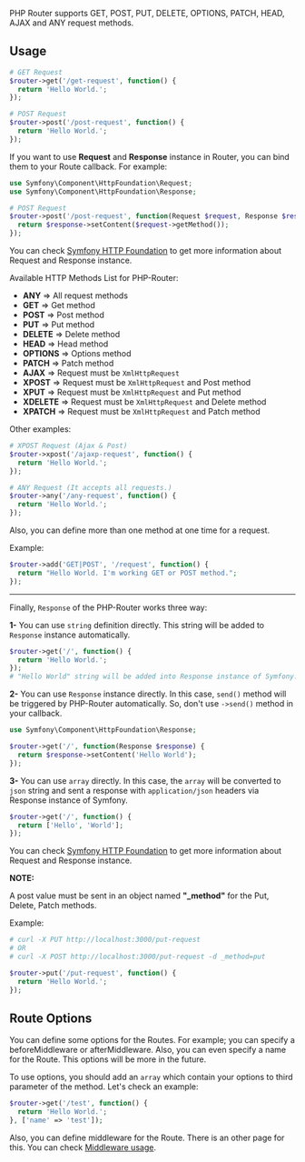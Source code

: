 PHP Router supports GET, POST, PUT, DELETE, OPTIONS, PATCH, HEAD, AJAX and ANY request methods.

## Usage 

```php
# GET Request
$router->get('/get-request', function() {
  return 'Hello World.';
});
```
```php
# POST Request
$router->post('/post-request', function() {
  return 'Hello World.';
});
```
If you want to use **Request** and **Response** instance in Router, you can bind them to your Route callback. For example:
```php
use Symfony\Component\HttpFoundation\Request;
use Symfony\Component\HttpFoundation\Response;

# POST Request
$router->post('/post-request', function(Request $request, Response $response) {
  return $response->setContent($request->getMethod());
});
```
You can check [Symfony HTTP Foundation](https://symfony.com/doc/current/components/http_foundation.html) to get more information about Request and Response instance.


Available HTTP Methods List for PHP-Router:

- **ANY** => All request methods
- **GET** => Get method
- **POST** => Post method
- **PUT** => Put method
- **DELETE** => Delete method
- **HEAD** => Head method
- **OPTIONS** => Options method
- **PATCH** => Patch method
- **AJAX** => Request must be `XmlHttpRequest`
- **XPOST** => Request must be `XmlHttpRequest` and Post method 
- **XPUT** => Request must be `XmlHttpRequest` and Put method
- **XDELETE** => Request must be `XmlHttpRequest` and Delete method
- **XPATCH** => Request must be `XmlHttpRequest` and Patch method

Other examples:
```php
# XPOST Request (Ajax & Post)
$router->xpost('/ajaxp-request', function() {
  return 'Hello World.';
});
```
```php
# ANY Request (It accepts all requests.)
$router->any('/any-request', function() {
  return 'Hello World.';
});
```

Also, you can define more than one method at one time for a request.

Example:
```php
$router->add('GET|POST', '/request', function() {
  return "Hello World. I'm working GET or POST method.";
});
```

***

Finally, `Response` of the PHP-Router works three way:

**1-** You can use `string` definition directly. This string will be added to `Response` instance automatically.
```php
$router->get('/', function() {
  return 'Hello World.';
});
# "Hello World" string will be added into Response instance of Symfony.
```
**2-** You can use `Response` instance directly. In this case, `send()` method will be triggered by PHP-Router automatically. So, don't use `->send()` method in your callback.
```php
use Symfony\Component\HttpFoundation\Response;

$router->get('/', function(Response $response) {
  return $response->setContent('Hello World');
});
```
**3-** You can use `array` directly. In this case, the `array` will be converted to `json` string and sent a response with `application/json` headers via Response instance of Symfony. 
```php
$router->get('/', function() {
  return ['Hello', 'World'];
});
```
You can check [Symfony HTTP Foundation](https://symfony.com/doc/current/components/http_foundation.html) to get more information about Request and Response instance.


**NOTE:**

A post value must be sent in an object named **"_method"** for the Put, Delete, Patch methods.

Example: 
```php
# curl -X PUT http://localhost:3000/put-request
# OR 
# curl -X POST http://localhost:3000/put-request -d _method=put

$router->put('/put-request', function() {
  return 'Hello World.';
});
```
## Route Options
You can define some options for the Routes. For example; you can specify a beforeMiddleware or afterMiddleware. Also, you can even specify a name for the Route. This options will be more in the future.

To use options, you should add an `array` which contain your options to third parameter of the method.
Let's check an example:

```php
$router->get('/test', function() {
  return 'Hello World.';
}, ['name' => 'test']);
```
Also, you can define middleware for the Route. There is an other page for this. You can check [Middleware usage](https://github.com/izniburak/php-router/wiki/6.-Middlewares).